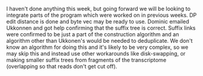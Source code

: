 I haven't done anything this week, but going forward we will be looking to integrate parts of the program which were worked on in previous weeks. DP edit distance is done and byte vec may be ready to use. Dominic emailed Ukkonnen and got help confirming that the suffix tree is correct. Suffix links were confirmed to be just a part of the construction algorithm and an algorithm other than Ukkonen's would be needed to deduplicate. We don't know an algorithm for doing this and it's likely to be very complex, so we may skip this and instead use other workarounds like disk-swapping, or making smaller suffix trees from fragments of the transcriptome (overlapping so that reads don't get cut off).